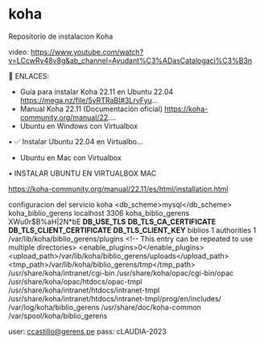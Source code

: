 # koha
Repositorio de instalacion Koha

video:
https://www.youtube.com/watch?v=LCcwRy48v8g&ab_channel=Ayudant%C3%ADasCatalogaci%C3%B3n

🔗 ENLACES:
- Guía para instalar Koha 22.11 en Ubuntu 22.04 https://mega.nz/file/5yRTRaBI#3LrvFyu...
- Manual Koha 22.11 (Documentación oficial) https://koha-community.org/manual/22....
- Ubuntu en Windows con Virtualbox   

 • ✅ Instalar Ubuntu 22.04  en Virtualbo...  
- Ubuntu en Mac con Virtualbox   

 • INSTALAR UBUNTU EN VIRTUALBOX MAC  

https://koha-community.org/manual/22.11/es/html/installation.html

configuracion del servicio koha
<config>
 <db_scheme>mysql</db_scheme>
 <database>koha_biblio_gerens</database>
 <hostname>localhost</hostname>
 <port>3306</port>
 <user>koha_biblio_gerens</user>
 <pass>XWu0r$B%aH|2N*bE</pass>
 <tls>__DB_USE_TLS__</tls>
 <ca>__DB_TLS_CA_CERTIFICATE__</ca>
 <cert>__DB_TLS_CLIENT_CERTIFICATE__</cert>
 <key>__DB_TLS_CLIENT_KEY__</key>
 <biblioserver>biblios</biblioserver>
 <biblioservershadow>1</biblioservershadow>
 <authorityserver>authorities</authorityserver>
 <authorityservershadow>1</authorityservershadow>
 <pluginsdir>/var/lib/koha/biblio_gerens/plugins</pluginsdir> <!-- This entry can be repeated to use multiple directories>
 <enable_plugins>0</enable_plugins>
 <upload_path>/var/lib/koha/biblio_gerens/uploads</upload_path>
 <tmp_path>/var/lib/koha/biblio_gerens/tmp</tmp_path>
 <intranetdir>/usr/share/koha/intranet/cgi-bin</intranetdir>
 <opacdir>/usr/share/koha/opac/cgi-bin/opac</opacdir>
 <opachtdocs>/usr/share/koha/opac/htdocs/opac-tmpl</opachtdocs>
 <intrahtdocs>/usr/share/koha/intranet/htdocs/intranet-tmpl</intrahtdocs>
 <includes>/usr/share/koha/intranet/htdocs/intranet-tmpl/prog/en/includes/</includes>
 <logdir>/var/log/koha/biblio_gerens</logdir>
 <docdir>/usr/share/doc/koha-common</docdir>
 <backupdir>/var/spool/koha/biblio_gerens</backupdir>


 user: ccastillo@gerens.pe
 pass: cLAUDIA-2023
